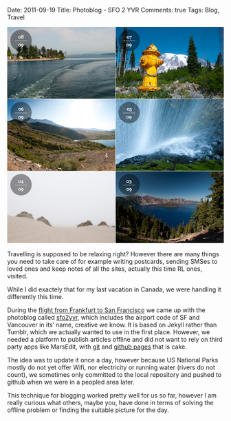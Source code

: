 Date: 2011-09-19
Title: Photoblog - SFO 2 YVR
Comments: true
Tags: Blog, Travel

<a href="http://sfo2yvr.github.com"><img src="/images/2011/9/sfo2yvr-images.jpg" alt="" /></a>

<p>Travelling is supposed to be relaxing right? However there are many things you need to take care of for example
    writing postcards, sending SMSes to loved ones and keep notes of all the sites, actually this time RL ones, visited.
</p>

<p>While I did exactely that for my last vacation in Canada, we were handling it differently this time.</p>

<p>During the <a href="http://sfo2yvr.github.com/2011/08/28/Flug-nach-San-Francisco.html">flight from Frankfurt to San
        Francisco</a> we came up with the photoblog called <a href="http://sfo2yvr.github.com">sfo2yvr</a>, which
    includes the airport code of SF and Vancouver in its&#8217; name, creative we know. It is based on Jekyll rather
    than Tumblr, which we actually wanted to use in the first place. However, we needed a platform to publish articles
    offline and did not want to rely on third party apps like MarsEdit, with <a href="http://git-scm.com">git</a> and <a
        href="http://pages.github.com">github pages</a> that is cake.</p>

<p>The idea was to update it once a day, however because US National Parks mostly do not yet offer Wifi, nor electricity
    or running water (rivers do not count), we sometimes only committed to the local repository and pushed to github
    when we were in a peopled area later.</p>

<p>This technique for blogging worked pretty well for us so far, however I am really curious what others, maybe you,
    have done in terms of solving the offline problem or finding the suitable picture for the day.</p>
